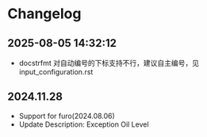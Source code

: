 # Changelog

## 2025-08-05 14:32:12

- docstrfmt 对自动编号的下标支持不行，建议自主编号，见 input_configuration.rst

## 2024.11.28

- Support for furo(2024.08.06)
- Update Description: Exception Oil Level
